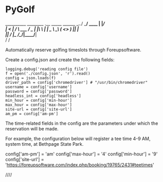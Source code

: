 # PyGolf


__________         ________       .__   _____ 
\______   \___.__./  _____/  ____ |  |_/ ____\
 |     ___<   |  /   \  ___ /  _ \|  |\   __\ 
 |    |    \___  \    \_\  (  <_> )  |_|  |   
 |____|    / ____|\______  /\____/|____/__|   
           \/            \/                   


Automatically reserve golfing timeslots through Foreupsoftware. 

Create a config.json and create the following fields:
```
logging.debug('reading config file')
f = open('./config.json', 'r').read()
config = json.loads(f)
driver_path = config['chromedriver'] # "/usr/bin/chromedriver"
username = config['username']
password = config['password']
headless_int = config['headless']
min_hour = config['min-hour']
max_hour = config['max-hour']
site-url = config['site-url']
am_pm = config['am-pm']
```

The time-related fields in the config are the parameters under which the reservation will be made. 

For example, the configuration below will register a tee time 4-9 AM, system time, at Bethpage State Park. 

config['am-pm'] = 'am'
config['max-hour'] = '4'
config['min-hour'] = '9'
config['site-url'] = 'https://foreupsoftware.com/index.php/booking/19765/2431#teetimes'

////
